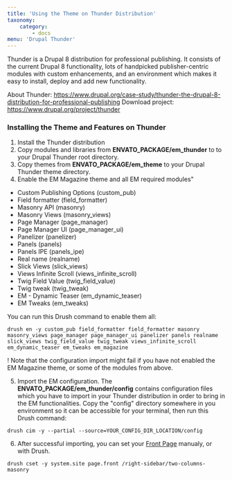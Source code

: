 ```yaml
---
title: 'Using the Theme on Thunder Distribution'
taxonomy:
    category:
        - docs
menu: 'Drupal Thunder'
---
```


Thunder is a Drupal 8 distribution for professional publishing. It consists of the current Drupal 8 functionality, lots of handpicked publisher-centric modules with custom enhancements, and an environment which makes it easy to install, deploy and add new functionality.

About Thunder: https://www.drupal.org/case-study/thunder-the-drupal-8-distribution-for-professional-publishing
Download project: https://www.drupal.org/project/thunder


### Installing the Theme and Features on Thunder

1. Install the Thunder distribution
2. Copy modules and libraries from **ENVATO_PACKAGE/em_thunder** to to your Drupal Thunder root directory.
3. Copy themes from **ENVATO_PACKAGE/em_theme** to your Drupal Thunder theme directory.
4. Enable the EM Magazine theme and all EM required modules"

 - Custom Publishing Options (custom_pub)
 - Field formatter (field_formatter)
 - Masonry API (masonry)
 - Masonry Views (masonry_views)
 - Page Manager (page_manager)
 - Page Manager UI (page_manager_ui)
 - Panelizer (panelizer)
 - Panels (panels)
 - Panels IPE (panels_ipe)
 - Real name (realname)
 - Slick Views (slick_views)
 - Views Infinite Scroll (views_infinite_scroll)
 - Twig Field Value (twig_field_value)
 - Twig tweak (twig_tweak)
 - EM - Dynamic Teaser (em_dynamic_teaser)
 - EM Tweaks (em_tweaks)

You can run this Drush command to enable them all:

`drush en -y custom_pub field_formatter field_formatter masonry masonry_views page_manager page_manager_ui panelizer panels realname slick_views twig_field_value twig_tweak views_infinite_scroll em_dynamic_teaser em_tweaks em_magazine`


! Note that the configuration import might fail if you have not enabled the EM Magazine theme, or some of the modules from above.


5. Import the EM configuration. The **ENVATO_PACKAGE/em_thunder/config** contains configuration files which you have to import in your Thunder distribution in order to bring in the EM functionalities.
Copy the "config" directory somewhere in you environment so it can be accessible for your terminal, then run this Drush command:

`drush cim -y --partial --source=YOUR_CONFIG_DIR_LOCATION/config`

6. After successful importing, you can set your [Front Page](/adjust-basic-site-settings#front-page) manualy, or with Drush. 

`drush cset -y system.site page.front /right-sidebar/two-columns-masonry`
